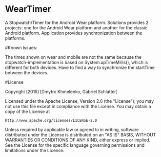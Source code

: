 # WearTimer
A Stopwatch/Timer for the Android Wear platform. Solutions provides 2 projects: one for the Android Wear platform and another for the classic Android platform. Application provides synchronization between the platforms.

#Known Issues:

The times shown on wear and mobile are not the same because the stopwatch-implementation is based on System.upTimeMillis(), which is different for both devices. Have to find a way to synchronize the startTime between the devices.

#License

Copyright [2015] [Dmytro Khmelenko, Gabriel Schlatter]

Licensed under the Apache License, Version 2.0 (the "License");
you may not use this file except in compliance with the License.
You may obtain a copy of the License at

    http://www.apache.org/licenses/LICENSE-2.0

Unless required by applicable law or agreed to in writing, software
distributed under the License is distributed on an "AS IS" BASIS,
WITHOUT WARRANTIES OR CONDITIONS OF ANY KIND, either express or implied.
See the License for the specific language governing permissions and
limitations under the License.
